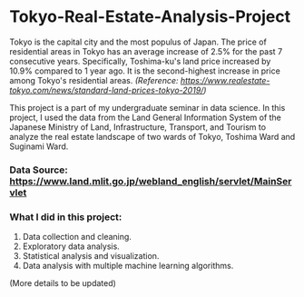# Tokyo-Real-Estate-Analysis-Project 

Tokyo is the capital city and the most populus of Japan. The price of residential areas in Tokyo has an average increase of 2.5% for the past 7 consecutive years. Specifically, Toshima-ku's land price increased by 10.9% compared to 1 year ago. It is the second-highest increase in price among Tokyo's residential areas. _(Reference: https://www.realestate-tokyo.com/news/standard-land-prices-tokyo-2019/)_

This project is a part of my undergraduate seminar in data science. In this project, I used the data from the Land General Information System of the Japanese Ministry of Land, Infrastructure, Transport, and Tourism to analyze the real estate landscape of two wards of Tokyo, Toshima Ward and Suginami Ward. 

### Data Source: https://www.land.mlit.go.jp/webland_english/servlet/MainServlet

### What I did in this project:
1. Data collection and cleaning.
2. Exploratory data analysis.
3. Statistical analysis and visualization.
4. Data analysis with multiple machine learning algorithms.

(More details to be updated)

